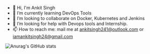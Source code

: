- 👋 Hi, I'm Ankit Singh
- 🌱 I’m currently learning DevOps Tools
- 👯 I’m looking to collaborate on Docker, Kubernetes and Jenkins
- 🤔 I’m looking for help with Devops tools and Internship.
- 📫 How to reach me: mail me at ankitsingh241@outlook.com or iamankitsingh24@gmail.com
<!--
### Hi there 👋

**ankitsingh241/ankitsingh241** is a ✨ _special_ ✨ repository because its `README.md` (this file) appears on your GitHub profile.

Here are some ideas to get you started:
-->

![Anurag's GitHub stats](https://github-readme-stats.vercel.app/api?username=ankitsingh241&show_icons=true&theme=merko)
